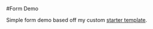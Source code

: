 #Form Demo

Simple form demo based off my custom [starter template](https://github.com/im-cr/boilerplate).


